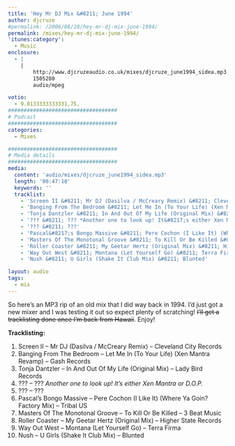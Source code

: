 ```yaml
---
title: 'Hey Mr DJ Mix &#8211; June 1994'
author: djcruze
#permalink: /2006/08/28/hey-mr-dj-mix-june-1994/
permalink: /mixes/hey-mr-dj-mix-june-1994/
'itunes:category':
  - Music
enclosure:
  - |
    |
        http://www.djcruzeaudio.co.uk/mixes/djcruze_june1994_sidea.mp3
        1505280
        audio/mpeg

votio:
  - 9.0133333333331,75,
###################################
# Podcast
###################################
categories:
  - Mixes

###################################
# Media details
###################################
media:
  content: 'audio/mixes/djcruze_june1994_sidea.mp3'
  length: '00:47:10'
  keywords: ''
  tracklist:
    - 'Screen II &#8211; Mr DJ (Dasilva / McCreary Remix) &#8211; Cleveland City Records'
    - 'Banging From The Bedroom &#8211; Let Me In (To Your Life) (Xen Mantra Revamp) &#8211; Gash Records'
    - 'Tonja Dantzler &#8211; In And Out Of My Life (Original Mix) &#8211; Lady Bird Records'
    - '??? &#8211; ??? *Another one to look up! It&#8217;s either Xen Mantra or D.O.P.*'
    - '??? &#8211; ???'
    - 'Pascal&#8217;s Bongo Massive &#8211; Pere Cochon (I Like It) (Where Ya Goin? Factory Mix) &#8211; Tribal US'
    - 'Masters Of The Monotonal Groove &#8211; To Kill Or Be Killed &#8211; 3 Beat Music'
    - 'Roller Coaster &#8211; My Geetar Hertz (Original Mix) &#8211; Higher State Records'
    - 'Way Out West &#8211; Montana (Let Yourself Go) &#8211; Terra Firma'
    - 'Nush &#8211; U Girls (Shake It Club Mix) &#8211; Blunted'

layout: audio
tags:
  - mix
---
```


So here&#8217;s an MP3 rip of an old mix that I did way back in 1994. I&#8217;d just got a new mixer and I was testing it out so expect plenty of scratching! <strike>I&#8217;ll get a tracklisting done once I&#8217;m back from Hawaii</strike>. Enjoy!

**Tracklisting:**

1. Screen II &#8211; Mr DJ (Dasilva / McCreary Remix) &#8211; Cleveland City Records
2. Banging From The Bedroom &#8211; Let Me In (To Your Life) (Xen Mantra Revamp) &#8211; Gash Records
3. Tonja Dantzler &#8211; In And Out Of My Life (Original Mix) &#8211; Lady Bird Records
4. ??? &#8211; ??? _Another one to look up! It&#8217;s either Xen Mantra or D.O.P._
5. ??? &#8211; ???
6. Pascal&#8217;s Bongo Massive &#8211; Pere Cochon (I Like It) (Where Ya Goin? Factory Mix) &#8211; Tribal US
7. Masters Of The Monotonal Groove &#8211; To Kill Or Be Killed &#8211; 3 Beat Music
8. Roller Coaster &#8211; My Geetar Hertz (Original Mix) &#8211; Higher State Records
9. Way Out West &#8211; Montana (Let Yourself Go) &#8211; Terra Firma
10. Nush &#8211; U Girls (Shake It Club Mix) &#8211; Blunted

<div style="clear:both;">
</div>
